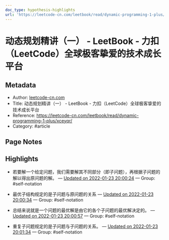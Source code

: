 ```yaml
---
doc_type: hypothesis-highlights
url: 'https://leetcode-cn.com/leetbook/read/dynamic-programming-1-plus/xceyqr/'
---
```


# 动态规划精讲（一） - LeetBook - 力扣（LeetCode）全球极客挚爱的技术成长平台

## Metadata
- Author: [leetcode-cn.com]()
- Title: 动态规划精讲（一） - LeetBook - 力扣（LeetCode）全球极客挚爱的技术成长平台
- Reference: https://leetcode-cn.com/leetbook/read/dynamic-programming-1-plus/xceyqr/
- Category: #article

## Page Notes
## Highlights
- 若要解一个给定问题，我们需要解其不同部分（即子问题），再根据子问题的解以得出原问题的解。 — [Updated on 2022-01-23 20:00:24](https://hyp.is/C-eJwHxEEeyvO3sToJftlQ/leetcode-cn.com/leetbook/read/dynamic-programming-1-plus/xceyqr/) — Group: #self-notation

- 最优子结构规定的是子问题与原问题的关系 — [Updated on 2022-01-23 20:00:34](https://hyp.is/EhIBLHxEEey3uDsmr0hcRQ/leetcode-cn.com/leetbook/read/dynamic-programming-1-plus/xceyqr/) — Group: #self-notation

- 总结来说就是一个问题的最优解是由它的各个子问题的最优解决定的。 — [Updated on 2022-01-23 20:00:57](https://hyp.is/H7GNjnxEEeyYWmOPtNtRVQ/leetcode-cn.com/leetbook/read/dynamic-programming-1-plus/xceyqr/) — Group: #self-notation

- 重复子问题规定的是子问题与子问题的关系。 — [Updated on 2022-01-23 20:01:34](https://hyp.is/NiprvHxEEeyOZsNdGWaQsw/leetcode-cn.com/leetbook/read/dynamic-programming-1-plus/xceyqr/) — Group: #self-notation






